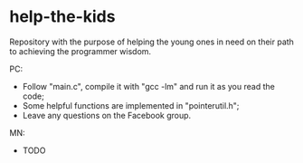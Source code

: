 # help-the-kids

Repository with the purpose of helping the young ones in need on their path to achieving the programmer wisdom.

PC:
- Follow "main.c", compile it with "gcc -lm" and run it as you read the code;
- Some helpful functions are implemented in "pointerutil.h";
- Leave any questions on the Facebook group.

MN:
- TODO
